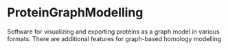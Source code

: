 # ProteinGraphModelling
Software for visualizing and exporting proteins as a graph model in various formats. There are additional features for graph-based homology modelling
